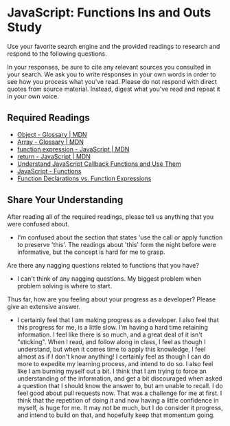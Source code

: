# JavaScript: Functions Ins and Outs Study

Use your favorite search engine and the provided readings to research and
respond to the following questions.

In your responses, be sure to cite any relevant sources you consulted in your
search. We ask you to write responses in your own words in order to see how you
process what you've read. Please do not respond with direct quotes from source
material. Instead, digest what you've read and repeat it in your own voice.

## Required Readings

-   [Object - Glossary | MDN](https://developer.mozilla.org/en-US/docs/Glossary/Object)
-   [Array - Glossary | MDN](https://developer.mozilla.org/en-US/docs/Glossary/Array)
-   [function expression - JavaScript | MDN](https://developer.mozilla.org/en-US/docs/Web/JavaScript/Reference/Operators/function)
-   [return - JavaScript | MDN](https://developer.mozilla.org/en-US/docs/Web/JavaScript/Reference/Statements/return)
-   [Understand JavaScript Callback Functions and Use Them](http://javascriptissexy.com/understand-javascript-callback-functions-and-use-them)
-   [JavaScript - Functions](http://www.quirksmode.org/js/function.html)
-   [Function Declarations vs. Function Expressions](https://javascriptweblog.wordpress.com/2010/07/06/function-declarations-vs-function-expressions)

## Share Your Understanding

After reading all of the required readings, please tell us anything that you
were confused about.

- I'm confused about the section that states 'use the call or apply function to preserve 'this'. The readings about 'this' form the night before were informative, but the concept is hard for me to grasp.

Are there any nagging questions related to functions that you have?

- I can't think of any nagging questions. My biggest problem when problem solving is where to start.

Thus far, how are you feeling about your progress as a developer? Please give an
extensive answer.

- I certainly feel that I am making progress as a developer. I also feel that this progress for me, is a little slow. I'm having a hard time retaining information. I feel like there is so much, and a great deal of it isn't "sticking".
When I read, and follow along in class, I feel as though I understand, but when it comes time to apply this knowledge, I feel almost as if I don't know anything! I certainly feel as though I can do more to expedite my learning process, and intend to do so. I also feel like I am burning myself out a bit. I think that I am trying to force an understanding of the information, and get a bit discouraged when asked a question that I should know the answer to, but am unable to recall. I do feel good about pull requests now. That was a challenge for me at first. I think that the repetition of doing it and now having a little confidence in myself, is huge for me. It may not be much, but I do consider it progress, and intend to build on that, and hopefully keep that momentum going. 
